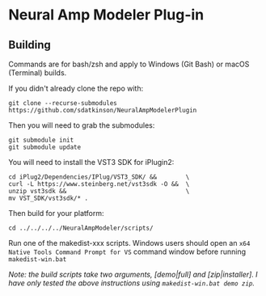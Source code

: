 
# Neural Amp Modeler Plug-in

## Building

Commands are for bash/zsh and apply to Windows (Git Bash) or macOS (Terminal) builds.

If you didn't already clone the repo with: 

    git clone --recurse-submodules https://github.com/sdatkinson/NeuralAmpModelerPlugin

Then you will need to grab the submodules:

    git submodule init
    git submodule update

You will need to install the VST3 SDK for iPlugin2:

    cd iPlug2/Dependencies/IPlug/VST3_SDK/ &&        \
    curl -L https://www.steinberg.net/vst3sdk -O &&  \
    unzip vst3sdk &&                                 \
    mv VST_SDK/vst3sdk/* .

Then build for your platform:

    cd ../../../../NeuralAmpModeler/scripts/

Run one of the makedist-xxx scripts. Windows users should open an 
`x64 Native Tools Command Prompt for VS` command window before running
`makedist-win.bat`

_Note: the build scripts take two arguments, [demo|full] and [zip|installer].
I have only tested the above instructions using `makedist-win.bat demo zip`._

